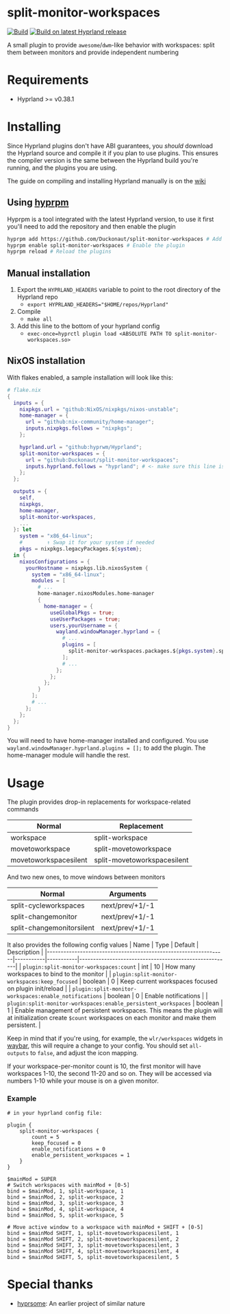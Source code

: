 # split-monitor-workspaces
[![Build](https://github.com/Duckonaut/split-monitor-workspaces/actions/workflows/main.yml/badge.svg?branch=main)](https://github.com/Duckonaut/split-monitor-workspaces/actions/workflows/main.yml)
[![Build on latest Hyprland release](https://github.com/Duckonaut/split-monitor-workspaces/actions/workflows/release.yml/badge.svg)](https://github.com/Duckonaut/split-monitor-workspaces/actions/workflows/release.yml)


A small plugin to provide `awesome`/`dwm`-like behavior with workspaces: split them between monitors and provide independent numbering

# Requirements
- Hyprland >= v0.38.1

# Installing
Since Hyprland plugins don't have ABI guarantees, you *should* download the Hyprland source and compile it if you plan to use plugins.
This ensures the compiler version is the same between the Hyprland build you're running, and the plugins you are using.

The guide on compiling and installing Hyprland manually is on the [wiki](http://wiki.hyprland.org/Getting-Started/Installation/#manual-manual-build)

## Using [hyprpm](https://wiki.hyprland.org/Plugins/Using-Plugins/#hyprpm)
Hyprpm is a tool integrated with the latest Hyprland version, to use it first you'll need to add the repository and then enable the plugin
```BASH
hyprpm add https://github.com/Duckonaut/split-monitor-workspaces # Add the plugin repository
hyprpm enable split-monitor-workspaces # Enable the plugin
hyprpm reload # Reload the plugins
```

## Manual installation

1. Export the `HYPRLAND_HEADERS` variable to point to the root directory of the Hyprland repo
    - `export HYPRLAND_HEADERS="$HOME/repos/Hyprland"`
2. Compile
    - `make all`
3. Add this line to the bottom of your hyprland config
    - `exec-once=hyprctl plugin load <ABSOLUTE PATH TO split-monitor-workspaces.so>`

## NixOS installation

With flakes enabled, a sample installation will look like this:

```nix
# flake.nix
{
  inputs = {
    nixpkgs.url = "github:NixOS/nixpkgs/nixos-unstable";
    home-manager = {
      url = "github:nix-community/home-manager";
      inputs.nixpkgs.follows = "nixpkgs";
    };

    hyprland.url = "github:hyprwm/Hyprland";
    split-monitor-workspaces = {
      url = "github:Duckonaut/split-monitor-workspaces";
      inputs.hyprland.follows = "hyprland"; # <- make sure this line is present for the plugin to work as intended
    };
  };

  outputs = {
    self,
    nixpkgs,
    home-manager,
    split-monitor-workspaces,
    ...
  }: let
    system = "x86_64-linux";
    #        ↑ Swap it for your system if needed
    pkgs = nixpkgs.legacyPackages.${system};
  in {
    nixosConfigurations = {
      yourHostname = nixpkgs.lib.nixosSystem {
        system = "x86_64-linux";
        modules = [
          # ...
          home-manager.nixosModules.home-manager
          {
            home-manager = {
              useGlobalPkgs = true;
              useUserPackages = true;
              users.yourUsername = {
                wayland.windowManager.hyprland = {
                  # ...
                  plugins = [
                    split-monitor-workspaces.packages.${pkgs.system}.split-monitor-workspaces
                  ];
                  # ...
                };
              };
            };
          }
        ];
        # ...
      };
    };
  };
}
```

You will need to have home-manager installed and configured. You use `wayland.windowManager.hyprland.plugins = [];` to add the plugin. The home-manager
module will handle the rest.

# Usage

The plugin provides drop-in replacements for workspace-related commands

| Normal                | Replacement                   |
|-----------------------|-------------------------------|
| workspace             | split-workspace               |
| movetoworkspace       | split-movetoworkspace         |
| movetoworkspacesilent | split-movetoworkspacesilent   |

And two new ones, to move windows between monitors

| Normal                    | Arguments         |
|---------------------------|-------------------|
| split-cycleworkspaces     | next/prev/+1/-1    |
| split-changemonitor       | next/prev/+1/-1    |
| split-changemonitorsilent | next/prev/+1/-1    |

It also provides the following config values
| Name                                                            | Type      | Default   | Description                                           |
|-----------------------------------------------------------------|-----------|-----------|-------------------------------------------------------|
| `plugin:split-monitor-workspaces:count`                         | int       | 10        | How many workspaces to bind to the monitor            |
| `plugin:split-monitor-workspaces:keep_focused`                  | boolean   | 0         | Keep current workspaces focused on plugin init/reload |
| `plugin:split-monitor-workspaces:enable_notifications`          | boolean   | 0         | Enable notifications                                  |
| `plugin:split-monitor-workspaces:enable_persistent_workspaces`  | boolean   | 1         | Enable management of persistent workspaces. This means the plugin will at initialization create `$count` workspaces on each monitor and make them persistent. |

Keep in mind that if you're using, for example, the `wlr/workspaces` widgets in [waybar](https://github.com/Alexays/Waybar), this will require a change to your config. You should set `all-outputs` to `false`, and adjust the icon mapping.

If your workspace-per-monitor count is 10, the first monitor will have workspaces 1-10, the second 11-20 and so on. They will be accessed via numbers 1-10 while your mouse is on a given monitor.

### Example

```
# in your hyprland config file:

plugin {
    split-monitor-workspaces {
        count = 5
        keep_focused = 0
        enable_notifications = 0
        enable_persistent_workspaces = 1
    }
}

$mainMod = SUPER
# Switch workspaces with mainMod + [0-5]
bind = $mainMod, 1, split-workspace, 1
bind = $mainMod, 2, split-workspace, 2
bind = $mainMod, 3, split-workspace, 3
bind = $mainMod, 4, split-workspace, 4
bind = $mainMod, 5, split-workspace, 5

# Move active window to a workspace with mainMod + SHIFT + [0-5]
bind = $mainMod SHIFT, 1, split-movetoworkspacesilent, 1
bind = $mainMod SHIFT, 2, split-movetoworkspacesilent, 2
bind = $mainMod SHIFT, 3, split-movetoworkspacesilent, 3
bind = $mainMod SHIFT, 4, split-movetoworkspacesilent, 4
bind = $mainMod SHIFT, 5, split-movetoworkspacesilent, 5
```

# Special thanks
- [hyprsome](https://github.com/sopa0/hyprsome): An earlier project of similar nature
